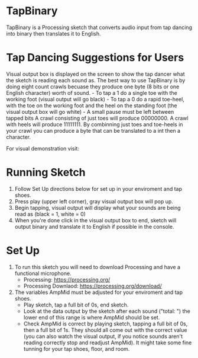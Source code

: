 # TapBinary
TapBinary is a Processing sketch that converts audio input from tap dancing into binary then translates it to English.

# Tap Dancing Suggestions for Users
Visual output box is displayed on the screen to show the tap dancer what the sketch is reading each sound as.
The best way to use TapBinary is by doing eight count crawls becuase they produce one byte (8 bits or one English character) worth of sound. 
    - To tap a 1 do a single toe with the working foot (visual output will go black)
    - To tap a 0 do a rapid toe-heel, with the toe on the working foot and the heel on the standing foot (the visual output box will go white) 
    - A small pause must be left between tapped bits
A crawl consisting of just toes will produce 00000000. A crawl with heels will produce 11111111. By combinning just toes and toe-heels in your crawl you can produce a byte that can be translated to a int then a character. 

For visual demonstration visit: 

# Running Sketch 
1) Follow Set Up directions below for set up in your enviroment and tap shoes. 
2) Press play (upper left corner), gray visual output box will pop up. 
3) Begin tapping, visual output will display what your sounds are being read as (black = 1, white = 0)
4) When you're done click in the visual output box to end, sketch will output binary and translate it to English if possible in the console. 


# Set Up
1) To run this sketch you will need to download Processing and have a functional microphone. 
    - Processing: https://processing.org/
    - Processing Downlaod: https://processing.org/download/
2) The variables AmpMid must be adjusted for your enviroment and tap shoes. 
    - Play sketch, tap a full bit of 0s, end sketch.
    - Look at the data output by the sketch after each sound ("total:   ") the lower end of this range is where AmpMid should be set.
    - Check AmpMid is correct by playing sketch, tapping a full bit of 0s, then a full bit of 1s. They should all come out with the correct value (you can also watch the visual output, if you notice sounds aren't reading correctly stop and readjust AmpMid). It might take some fine tunning for your tap shoes, floor, and room. 


